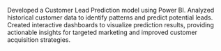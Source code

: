Developed a Customer Lead Prediction model using Power BI. Analyzed historical customer data to identify patterns and predict potential leads. Created interactive dashboards to visualize prediction results, providing actionable insights for targeted marketing and improved customer acquisition strategies.
